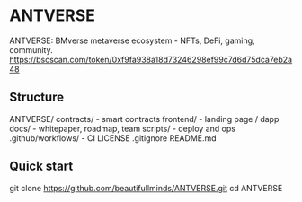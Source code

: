 ﻿# ANTVERSE

ANTVERSE: BMverse metaverse ecosystem - NFTs, DeFi, gaming, community.
https://bscscan.com/token/0xf9fa938a18d73246298ef99c7d6d75dca7eb2a48

## Structure
ANTVERSE/
  contracts/          - smart contracts
  frontend/           - landing page / dapp
  docs/               - whitepaper, roadmap, team
  scripts/            - deploy and ops
  .github/workflows/  - CI
  LICENSE
  .gitignore
  README.md

## Quick start
git clone https://github.com/beautifullminds/ANTVERSE.git
cd ANTVERSE
